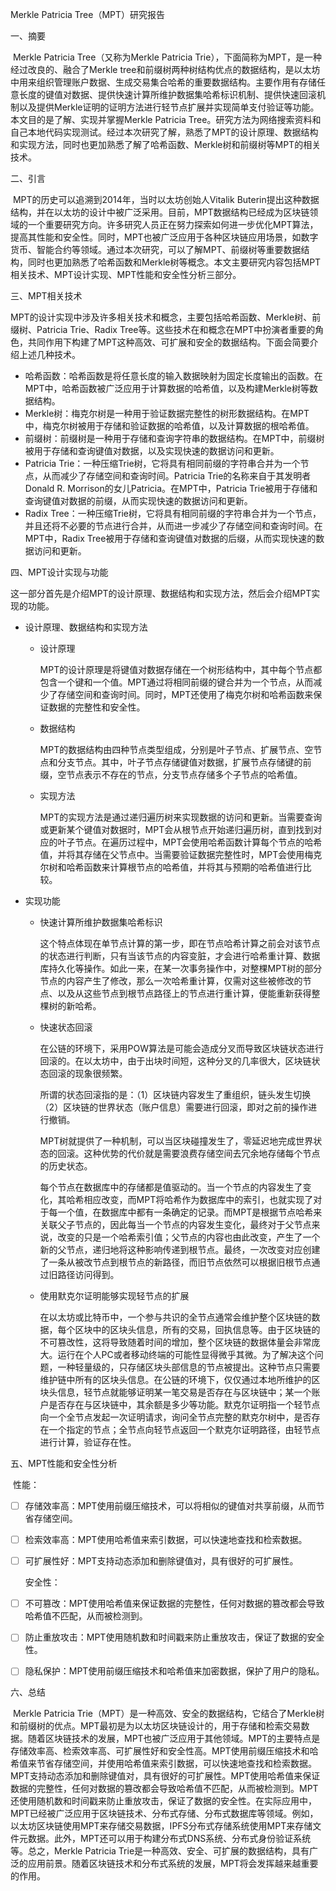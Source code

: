 Merkle Patricia Tree（MPT）研究报告

一、摘要

​		Merkle Patricia Tree（又称为Merkle Patricia Trie），下面简称为MPT，是一种经过改良的、融合了Merkle tree和前缀树两种树结构优点的数据结构，是以太坊中用来组织管理账户数据、生成交易集合哈希的重要数据结构。主要作用有存储任意长度的键值对数据、提供快速计算所维护数据集哈希标识机制、提供快速回滚机制以及提供Merkle证明的证明方法进行轻节点扩展并实现简单支付验证等功能。本文目的是了解、实现并掌握Merkle Patricia Tree。研究方法为网络搜索资料和自己本地代码实现测试。经过本次研究了解，熟悉了MPT的设计原理、数据结构和实现方法，同时也更加熟悉了解了哈希函数、Merkle树和前缀树等MPT的相关技术。

二、引言

​		MPT的历史可以追溯到2014年，当时以太坊创始人Vitalik Buterin提出这种数据结构，并在以太坊的设计中被广泛采用。目前，MPT数据结构已经成为区块链领域的一个重要研究方向。许多研究人员正在努力探索如何进一步优化MPT算法，提高其性能和安全性。同时，MPT也被广泛应用于各种区块链应用场景，如数字货币、智能合约等领域。通过本次研究，可以了解MPT、前缀树等重要数据结构，同时也更加熟悉了哈希函数和Merkle树等概念。本文主要研究内容包括MPT相关技术、MPT设计实现、MPT性能和安全性分析三部分。

三、MPT相关技术

​		MPT的设计实现中涉及许多相关技术和概念，主要包括哈希函数、Merkle树、前缀树、Patricia Trie、Radix Tree等。这些技术在和概念在MPT中扮演者重要的角色，共同作用下构建了MPT这种高效、可扩展和安全的数据结构。下面会简要介绍上述几种技术。

- 哈希函数：哈希函数是将任意长度的输入数据映射为固定长度输出的函数。在MPT中，哈希函数被广泛应用于计算数据的哈希值，以及构建Merkle树等数据结构。
- Merkle树：梅克尔树是一种用于验证数据完整性的树形数据结构。在MPT中，梅克尔树被用于存储和验证数据的哈希值，以及计算数据的根哈希值。
- 前缀树：前缀树是一种用于存储和查询字符串的数据结构。在MPT中，前缀树被用于存储和查询键值对数据，以及实现快速的数据访问和更新。
- Patricia Trie：一种压缩Trie树，它将具有相同前缀的字符串合并为一个节点，从而减少了存储空间和查询时间。Patricia Trie的名称来自于其发明者Donald R. Morrison的女儿Patricia。在MPT中，Patricia Trie被用于存储和查询键值对数据的前缀，从而实现快速的数据访问和更新。
- Radix Tree：一种压缩Trie树，它将具有相同前缀的字符串合并为一个节点，并且还将不必要的节点进行合并，从而进一步减少了存储空间和查询时间。在MPT中，Radix Tree被用于存储和查询键值对数据的后缀，从而实现快速的数据访问和更新。

四、MPT设计实现与功能

​		这一部分首先是介绍MPT的设计原理、数据结构和实现方法，然后会介绍MPT实现的功能。

- 设计原理、数据结构和实现方法

  - 设计原理

    MPT的设计原理是将键值对数据存储在一个树形结构中，其中每个节点都包含一个键和一个值。MPT通过将相同前缀的键合并为一个节点，从而减少了存储空间和查询时间。同时，MPT还使用了梅克尔树和哈希函数来保证数据的完整性和安全性。

  - 数据结构

    MPT的数据结构由四种节点类型组成，分别是叶子节点、扩展节点、空节点和分支节点。其中，叶子节点存储键值对数据，扩展节点存储键的前缀，空节点表示不存在的节点，分支节点存储多个子节点的哈希值。

  - 实现方法

    MPT的实现方法是通过递归遍历树来实现数据的访问和更新。当需要查询或更新某个键值对数据时，MPT会从根节点开始递归遍历树，直到找到对应的叶子节点。在遍历过程中，MPT会使用哈希函数计算每个节点的哈希值，并将其存储在父节点中。当需要验证数据完整性时，MPT会使用梅克尔树和哈希函数来计算根节点的哈希值，并将其与预期的哈希值进行比较。

- 实现功能

  - 快速计算所维护数据集哈希标识

    这个特点体现在单节点计算的第一步，即在节点哈希计算之前会对该节点的状态进行判断，只有当该节点的内容变脏，才会进行哈希重计算、数据库持久化等操作。如此一来，在某一次事务操作中，对整棵MPT树的部分节点的内容产生了修改，那么一次哈希重计算，仅需对这些被修改的节点、以及从这些节点到根节点路径上的节点进行重计算，便能重新获得整棵树的新哈希。

  - 快速状态回滚

    在公链的环境下，采用POW算法是可能会造成分叉而导致区块链状态进行回滚的。在以太坊中，由于出块时间短，这种分叉的几率很大，区块链状态回滚的现象很频繁。

    所谓的状态回滚指的是：（1）区块链内容发生了重组织，链头发生切换（2）区块链的世界状态（账户信息）需要进行回滚，即对之前的操作进行撤销。

    MPT树就提供了一种机制，可以当区块碰撞发生了，零延迟地完成世界状态的回滚。这种优势的代价就是需要浪费存储空间去冗余地存储每个节点的历史状态。

    每个节点在数据库中的存储都是值驱动的。当一个节点的内容发生了变化，其哈希相应改变，而MPT将哈希作为数据库中的索引，也就实现了对于每一个值，在数据库中都有一条确定的记录。而MPT是根据节点哈希来关联父子节点的，因此每当一个节点的内容发生变化，最终对于父节点来说，改变的只是一个哈希索引值；父节点的内容也由此改变，产生了一个新的父节点，递归地将这种影响传递到根节点。最终，一次改变对应创建了一条从被改节点到根节点的新路径，而旧节点依然可以根据旧根节点通过旧路径访问得到。

  - 使用默克尔证明能够实现轻节点的扩展

    在以太坊或比特币中，一个参与共识的全节点通常会维护整个区块链的数据，每个区块中的区块头信息，所有的交易，回执信息等。由于区块链的不可篡改性，这将导致随着时间的增加，整个区块链的数据体量会非常庞大。运行在个人PC或者移动终端的可能性显得微乎其微。为了解决这个问题，一种轻量级的，只存储区块头部信息的节点被提出。这种节点只需要维护链中所有的区块头信息。在公链的环境下，仅仅通过本地所维护的区块头信息，轻节点就能够证明某一笔交易是否存在与区块链中；某一个账户是否存在与区块链中，其余额是多少等功能。默克尔证明指一个轻节点向一个全节点发起一次证明请求，询问全节点完整的默克尔树中，是否存在一个指定的节点；全节点向轻节点返回一个默克尔证明路径，由轻节点进行计算，验证存在性。

五、MPT性能和安全性分析

​		性能：

- [ ] 存储效率高：MPT使用前缀压缩技术，可以将相似的键值对共享前缀，从而节省存储空间。

- [ ] 检索效率高：MPT使用哈希值来索引数据，可以快速地查找和检索数据。

- [ ] 可扩展性好：MPT支持动态添加和删除键值对，具有很好的可扩展性。

  安全性：

- [ ] 不可篡改：MPT使用哈希值来保证数据的完整性，任何对数据的篡改都会导致哈希值不匹配，从而被检测到。

- [ ] 防止重放攻击：MPT使用随机数和时间戳来防止重放攻击，保证了数据的安全性。

- [ ] 隐私保护：MPT使用前缀压缩技术和哈希值来加密数据，保护了用户的隐私。

六、总结

​		Merkle Patricia Trie（MPT）是一种高效、安全的数据结构，它结合了Merkle树和前缀树的优点。MPT最初是为以太坊区块链设计的，用于存储和检索交易数据。随着区块链技术的发展，MPT也被广泛应用于其他领域。MPT的主要特点是存储效率高、检索效率高、可扩展性好和安全性高。MPT使用前缀压缩技术和哈希值来节省存储空间，并使用哈希值来索引数据，可以快速地查找和检索数据。MPT支持动态添加和删除键值对，具有很好的可扩展性。MPT使用哈希值来保证数据的完整性，任何对数据的篡改都会导致哈希值不匹配，从而被检测到。MPT还使用随机数和时间戳来防止重放攻击，保证了数据的安全性。在实际应用中，MPT已经被广泛应用于区块链技术、分布式存储、分布式数据库等领域。例如，以太坊区块链使用MPT来存储交易数据，IPFS分布式存储系统使用MPT来存储文件元数据。此外，MPT还可以用于构建分布式DNS系统、分布式身份验证系统等。总之，Merkle Patricia Trie是一种高效、安全、可扩展的数据结构，具有广泛的应用前景。随着区块链技术和分布式系统的发展，MPT将会发挥越来越重要的作用。
